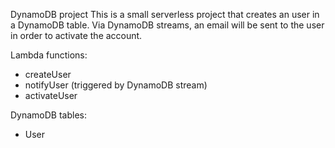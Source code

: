 DynamoDB project
This is a small serverless project that creates an user in a DynamoDB table. Via
DynamoDB streams, an email will be sent to the user in order to activate the
account.

Lambda functions:
 - createUser
 - notifyUser (triggered by DynamoDB stream)
 - activateUser

DynamoDB tables:
 - User
